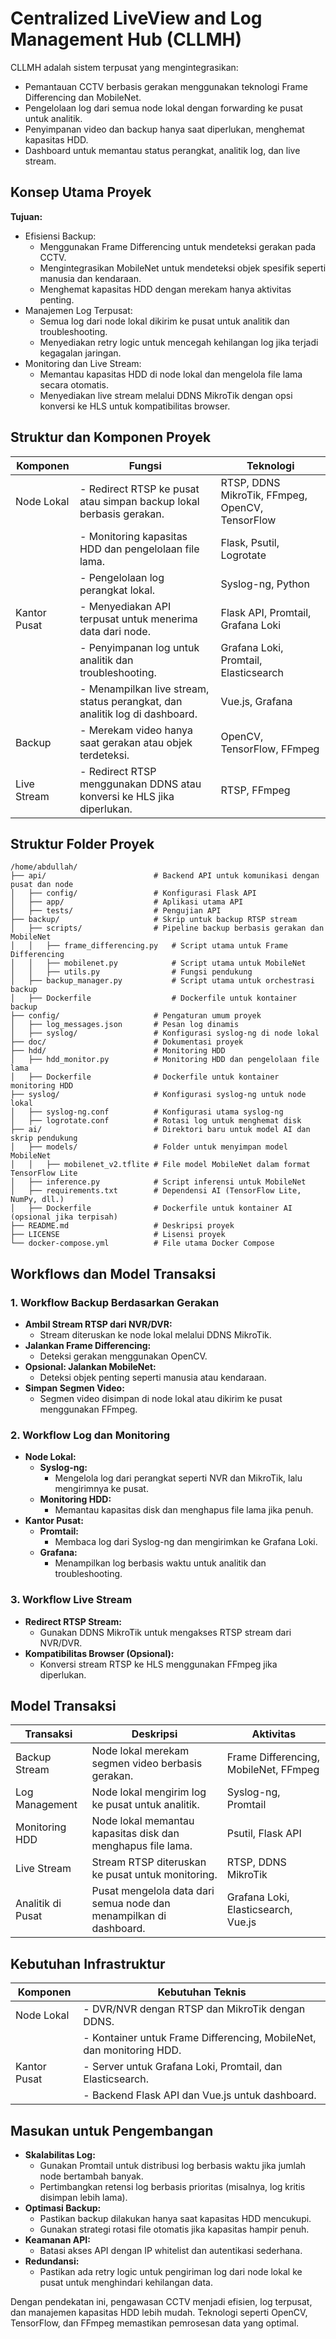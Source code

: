# Centralized LiveView and Log Management Hub (CLLMH)

CLLMH adalah sistem terpusat yang mengintegrasikan:

- Pemantauan CCTV berbasis gerakan menggunakan teknologi Frame Differencing dan MobileNet.
- Pengelolaan log dari semua node lokal dengan forwarding ke pusat untuk analitik.
- Penyimpanan video dan backup hanya saat diperlukan, menghemat kapasitas HDD.
- Dashboard untuk memantau status perangkat, analitik log, dan live stream.

## Konsep Utama Proyek

**Tujuan:**
- Efisiensi Backup:
    - Menggunakan Frame Differencing untuk mendeteksi gerakan pada CCTV.
    - Mengintegrasikan MobileNet untuk mendeteksi objek spesifik seperti manusia dan kendaraan.
    - Menghemat kapasitas HDD dengan merekam hanya aktivitas penting.
- Manajemen Log Terpusat:
    - Semua log dari node lokal dikirim ke pusat untuk analitik dan troubleshooting.
    - Menyediakan retry logic untuk mencegah kehilangan log jika terjadi kegagalan jaringan.
- Monitoring dan Live Stream:
    - Memantau kapasitas HDD di node lokal dan mengelola file lama secara otomatis.
    - Menyediakan live stream melalui DDNS MikroTik dengan opsi konversi ke HLS untuk kompatibilitas browser.

## Struktur dan Komponen Proyek

| Komponen      | Fungsi                                                                      | Teknologi                                 |
|---------------|-----------------------------------------------------------------------------|-------------------------------------------|
| Node Lokal    | - Redirect RTSP ke pusat atau simpan backup lokal berbasis gerakan.         | RTSP, DDNS MikroTik, FFmpeg, OpenCV, TensorFlow |
|               | - Monitoring kapasitas HDD dan pengelolaan file lama.                       | Flask, Psutil, Logrotate                  |
|               | - Pengelolaan log perangkat lokal.                                          | Syslog-ng, Python                         |
| Kantor Pusat  | - Menyediakan API terpusat untuk menerima data dari node.                   | Flask API, Promtail, Grafana Loki         |
|               | - Penyimpanan log untuk analitik dan troubleshooting.                       | Grafana Loki, Promtail, Elasticsearch     |
|               | - Menampilkan live stream, status perangkat, dan analitik log di dashboard. | Vue.js, Grafana                           |
| Backup        | - Merekam video hanya saat gerakan atau objek terdeteksi.                   | OpenCV, TensorFlow, FFmpeg                |
| Live Stream   | - Redirect RTSP menggunakan DDNS atau konversi ke HLS jika diperlukan.      | RTSP, FFmpeg                              |

## Struktur Folder Proyek

```
/home/abdullah/
├── api/                        # Backend API untuk komunikasi dengan pusat dan node
│   ├── config/                 # Konfigurasi Flask API
│   ├── app/                    # Aplikasi utama API
│   ├── tests/                  # Pengujian API
├── backup/                     # Skrip untuk backup RTSP stream
│   ├── scripts/                # Pipeline backup berbasis gerakan dan MobileNet
│   │   ├── frame_differencing.py   # Script utama untuk Frame Differencing
│   │   ├── mobilenet.py            # Script utama untuk MobileNet
│   │   ├── utils.py                # Fungsi pendukung
│   ├── backup_manager.py           # Script utama untuk orchestrasi backup
│   ├── Dockerfile                  # Dockerfile untuk kontainer backup
├── config/                     # Pengaturan umum proyek
│   ├── log_messages.json       # Pesan log dinamis
│   ├── syslog/                 # Konfigurasi syslog-ng di node lokal
├── doc/                        # Dokumentasi proyek
├── hdd/                        # Monitoring HDD
│   ├── hdd_monitor.py          # Monitoring HDD dan pengelolaan file lama
│   ├── Dockerfile              # Dockerfile untuk kontainer monitoring HDD
├── syslog/                     # Konfigurasi syslog-ng untuk node lokal
│   ├── syslog-ng.conf          # Konfigurasi utama syslog-ng
│   ├── logrotate.conf          # Rotasi log untuk menghemat disk
├── ai/                         # Direktori baru untuk model AI dan skrip pendukung
│   ├── models/                 # Folder untuk menyimpan model MobileNet
│   │   ├── mobilenet_v2.tflite # File model MobileNet dalam format TensorFlow Lite
│   ├── inference.py            # Script inferensi untuk MobileNet
│   ├── requirements.txt        # Dependensi AI (TensorFlow Lite, NumPy, dll.)
│   ├── Dockerfile              # Dockerfile untuk kontainer AI (opsional jika terpisah)
├── README.md                   # Deskripsi proyek
├── LICENSE                     # Lisensi proyek
└── docker-compose.yml          # File utama Docker Compose
```

## Workflows dan Model Transaksi

### 1. Workflow Backup Berdasarkan Gerakan

- **Ambil Stream RTSP dari NVR/DVR:**
    - Stream diteruskan ke node lokal melalui DDNS MikroTik.
- **Jalankan Frame Differencing:**
    - Deteksi gerakan menggunakan OpenCV.
- **Opsional: Jalankan MobileNet:**
    - Deteksi objek penting seperti manusia atau kendaraan.
- **Simpan Segmen Video:**
    - Segmen video disimpan di node lokal atau dikirim ke pusat menggunakan FFmpeg.

### 2. Workflow Log dan Monitoring

- **Node Lokal:**
    - **Syslog-ng:**
        - Mengelola log dari perangkat seperti NVR dan MikroTik, lalu mengirimnya ke pusat.
    - **Monitoring HDD:**
        - Memantau kapasitas disk dan menghapus file lama jika penuh.
- **Kantor Pusat:**
    - **Promtail:**
        - Membaca log dari Syslog-ng dan mengirimkan ke Grafana Loki.
    - **Grafana:**
        - Menampilkan log berbasis waktu untuk analitik dan troubleshooting.

### 3. Workflow Live Stream

- **Redirect RTSP Stream:**
    - Gunakan DDNS MikroTik untuk mengakses RTSP stream dari NVR/DVR.
- **Kompatibilitas Browser (Opsional):**
    - Konversi stream RTSP ke HLS menggunakan FFmpeg jika diperlukan.

## Model Transaksi

| Transaksi       | Deskripsi                                                   | Aktivitas                                |
|-----------------|-------------------------------------------------------------|------------------------------------------|
| Backup Stream   | Node lokal merekam segmen video berbasis gerakan.           | Frame Differencing, MobileNet, FFmpeg    |
| Log Management  | Node lokal mengirim log ke pusat untuk analitik.            | Syslog-ng, Promtail                      |
| Monitoring HDD  | Node lokal memantau kapasitas disk dan menghapus file lama. | Psutil, Flask API                        |
| Live Stream     | Stream RTSP diteruskan ke pusat untuk monitoring.           | RTSP, DDNS MikroTik                      |
| Analitik di Pusat | Pusat mengelola data dari semua node dan menampilkan di dashboard. | Grafana Loki, Elasticsearch, Vue.js      |

## Kebutuhan Infrastruktur

| Komponen      | Kebutuhan Teknis                                               |
|---------------|----------------------------------------------------------------|
| Node Lokal    | - DVR/NVR dengan RTSP dan MikroTik dengan DDNS.                |
|               | - Kontainer untuk Frame Differencing, MobileNet, dan monitoring HDD. |
| Kantor Pusat  | - Server untuk Grafana Loki, Promtail, dan Elasticsearch.      |
|               | - Backend Flask API dan Vue.js untuk dashboard.                |

## Masukan untuk Pengembangan

- **Skalabilitas Log:**
    - Gunakan Promtail untuk distribusi log berbasis waktu jika jumlah node bertambah banyak.
    - Pertimbangkan retensi log berbasis prioritas (misalnya, log kritis disimpan lebih lama).
- **Optimasi Backup:**
    - Pastikan backup dilakukan hanya saat kapasitas HDD mencukupi.
    - Gunakan strategi rotasi file otomatis jika kapasitas hampir penuh.
- **Keamanan API:**
    - Batasi akses API dengan IP whitelist dan autentikasi sederhana.
- **Redundansi:**
    - Pastikan ada retry logic untuk pengiriman log dari node lokal ke pusat untuk menghindari kehilangan data.

Dengan pendekatan ini, pengawasan CCTV menjadi efisien, log terpusat, dan manajemen kapasitas HDD lebih mudah. Teknologi seperti OpenCV, TensorFlow, dan FFmpeg memastikan pemrosesan data yang optimal.